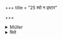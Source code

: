 +++
title = "25 श्वो न द्रष्टार"

+++

<details><summary>Müller</summary>

Or the day when one says, To-morrow they will not see it.

#####  Commentary

In that case, when the real new moon takes place in the fore-noon, abstinence is observed on the day before, and the new moon is called Sinīvālī. Satyavrata reads śvo yukta iti vā instead of śvo na draṣṭāra iti vā. Draṣṭāraḥ should be explained as īkṣitāraḥ, 'they will not see it.' There is much difference of opinion on this subject among different Śākhās, Sūtrakāras, and their commentators; see Taitt. Saṃh. III, 4, 9; Weber, Ind. Stud., V, p. 228.
</details>

<details><summary>थिते</summary>

श्वो न द्रष्टार इति वा २५
</details>
